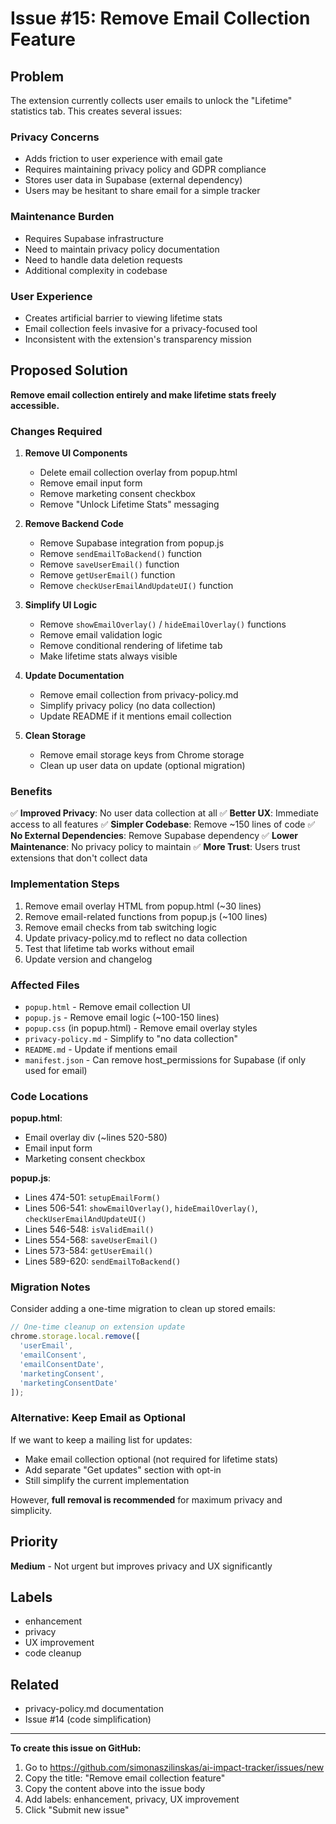 # Issue #15: Remove Email Collection Feature

## Problem

The extension currently collects user emails to unlock the "Lifetime" statistics tab. This creates several issues:

### Privacy Concerns
- Adds friction to user experience with email gate
- Requires maintaining privacy policy and GDPR compliance
- Stores user data in Supabase (external dependency)
- Users may be hesitant to share email for a simple tracker

### Maintenance Burden
- Requires Supabase infrastructure
- Need to maintain privacy policy documentation
- Need to handle data deletion requests
- Additional complexity in codebase

### User Experience
- Creates artificial barrier to viewing lifetime stats
- Email collection feels invasive for a privacy-focused tool
- Inconsistent with the extension's transparency mission

## Proposed Solution

**Remove email collection entirely and make lifetime stats freely accessible.**

### Changes Required

1. **Remove UI Components**
   - Delete email collection overlay from popup.html
   - Remove email input form
   - Remove marketing consent checkbox
   - Remove "Unlock Lifetime Stats" messaging

2. **Remove Backend Code**
   - Remove Supabase integration from popup.js
   - Remove `sendEmailToBackend()` function
   - Remove `saveUserEmail()` function
   - Remove `getUserEmail()` function
   - Remove `checkUserEmailAndUpdateUI()` function

3. **Simplify UI Logic**
   - Remove `showEmailOverlay()` / `hideEmailOverlay()` functions
   - Remove email validation logic
   - Remove conditional rendering of lifetime tab
   - Make lifetime stats always visible

4. **Update Documentation**
   - Remove email collection from privacy-policy.md
   - Simplify privacy policy (no data collection)
   - Update README if it mentions email collection

5. **Clean Storage**
   - Remove email storage keys from Chrome storage
   - Clean up user data on update (optional migration)

### Benefits

✅ **Improved Privacy**: No user data collection at all
✅ **Better UX**: Immediate access to all features
✅ **Simpler Codebase**: Remove ~150 lines of code
✅ **No External Dependencies**: Remove Supabase dependency
✅ **Lower Maintenance**: No privacy policy to maintain
✅ **More Trust**: Users trust extensions that don't collect data

### Implementation Steps

1. Remove email overlay HTML from popup.html (~30 lines)
2. Remove email-related functions from popup.js (~100 lines)
3. Remove email checks from tab switching logic
4. Update privacy-policy.md to reflect no data collection
5. Test that lifetime tab works without email
6. Update version and changelog

### Affected Files

- `popup.html` - Remove email collection UI
- `popup.js` - Remove email logic (~100-150 lines)
- `popup.css` (in popup.html) - Remove email overlay styles
- `privacy-policy.md` - Simplify to "no data collection"
- `README.md` - Update if mentions email
- `manifest.json` - Can remove host_permissions for Supabase (if only used for email)

### Code Locations

**popup.html**:
- Email overlay div (~lines 520-580)
- Email input form
- Marketing consent checkbox

**popup.js**:
- Lines 474-501: `setupEmailForm()`
- Lines 506-541: `showEmailOverlay()`, `hideEmailOverlay()`, `checkUserEmailAndUpdateUI()`
- Lines 546-548: `isValidEmail()`
- Lines 554-568: `saveUserEmail()`
- Lines 573-584: `getUserEmail()`
- Lines 589-620: `sendEmailToBackend()`

### Migration Notes

Consider adding a one-time migration to clean up stored emails:
```javascript
// One-time cleanup on extension update
chrome.storage.local.remove([
  'userEmail',
  'emailConsent',
  'emailConsentDate',
  'marketingConsent',
  'marketingConsentDate'
]);
```

### Alternative: Keep Email as Optional

If we want to keep a mailing list for updates:
- Make email collection optional (not required for lifetime stats)
- Add separate "Get updates" section with opt-in
- Still simplify the current implementation

However, **full removal is recommended** for maximum privacy and simplicity.

## Priority

**Medium** - Not urgent but improves privacy and UX significantly

## Labels

- enhancement
- privacy
- UX improvement
- code cleanup

## Related

- privacy-policy.md documentation
- Issue #14 (code simplification)

---

**To create this issue on GitHub:**
1. Go to https://github.com/simonaszilinskas/ai-impact-tracker/issues/new
2. Copy the title: "Remove email collection feature"
3. Copy the content above into the issue body
4. Add labels: enhancement, privacy, UX improvement
5. Click "Submit new issue"
